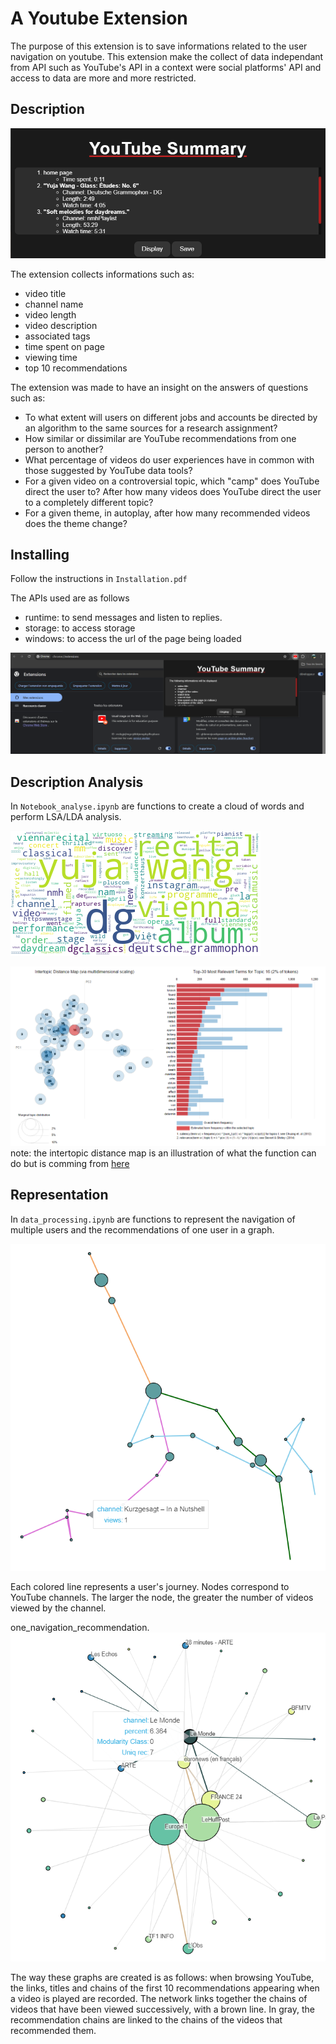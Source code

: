 # A Youtube Extension

The purpose of this extension is to save informations related to the user navigation on youtube.
This extension make the collect of data independant from API such as YouTube's API in a context were social platforms' API and access to data are more and more restricted.


## Description
![Home](./image/Yt_Extension_result2.png)

The extension collects informations such as:
* video title
* channel name
* video length
* video description
* associated tags
* time spent on page
* viewing time
* top 10 recommendations

The extension was made to have an insight on the answers of questions such as:
* To what extent will users on different jobs and accounts be directed by an algorithm to the same sources for a research assignment?
* How similar or dissimilar are YouTube recommendations from one person to another? 
* What percentage of videos do user experiences have in common with those suggested by YouTube data tools?
* For a given video on a controversial topic, which "camp" does YouTube direct the user to? After how many videos does YouTube direct the user to a completely different topic?
* For a given theme, in autoplay, after how many recommended videos does the theme change?


## Installing
Follow the instructions in  `Installation.pdf`

The APIs used are as follows
* runtime: to send messages and listen to replies.
* storage: to access storage
* windows: to access the url of the page being loaded

![Home](./image/Yt_Ext_home.png)



## Description Analysis
In `Notebook_analyse.ipynb` are functions to create a cloud of words and perform LSA/LDA analysis.

![multiple navigation channel](./image/word_cloud.png)

![multiple navigation channel](./image/exemple_lda.png)
note: the intertopic distance map is an illustration of what the function can do but is comming from [here](https://stackoverflow.com/questions/32531031/calculate-intertopic-distances-from-ldavis-package)




## Representation
In `data_processing.ipynb` are functions to represent the navigation of multiple users and the recommendations of one user in a graph.

![multiple navigation channel](./image/multiple_navigation_channel.png)

Each colored line represents a user's journey. Nodes correspond to YouTube channels. The larger the node, the greater the number of videos viewed by the channel. 

one_navigation_recommendation.
![one_navigation_recommendation](./image/one_navigation_recommendation.png)

The way these graphs are created is as follows: when browsing YouTube, the links, titles and chains of the first 10 recommendations appearing when a video is played are recorded. The network links together the chains of videos that have been viewed successively, with a brown line. In gray, the recommendation chains are linked to the chains of the videos that recommended them.


